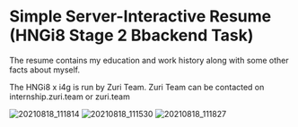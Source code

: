 # Simple Server-Interactive Resume (HNGi8 Stage 2 Bbackend Task)

The resume contains my education and work history along with some other facts about myself.

The HNGi8 x i4g is run by Zuri Team. Zuri Team can be contacted on internship.zuri.team or zuri.team

![20210818_111814](https://user-images.githubusercontent.com/67717153/130073840-ceb18a38-466e-4fb7-b96d-9e3cf8ea3a11.jpg)
![20210818_111530](https://user-images.githubusercontent.com/67717153/130073845-a93dc313-6fa9-46a3-a1ea-6c5a94d51cfa.jpg)
![20210818_111827](https://user-images.githubusercontent.com/67717153/130073877-103d13f0-41c0-483b-bed1-a89a7285a0b4.jpg)


